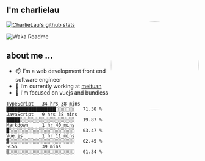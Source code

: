 
<h2>I'm charlielau</h2>
<img align='right' style="border-radius:50%" src="https://avatars1.githubusercontent.com/u/44078251?s=460&u=6b4f1c257663e44063b0b6a21c9c94f45bcfdcc7&v=4" width="230">

[![CharlieLau's github stats](https://github-readme-stats.vercel.app/api?username=charlielau)](https://github.com/charlielau/github-readme-stats)


![Waka Readme](https://github.com/CharlieLau/charlielau/workflows/Waka%20Readme/badge.svg)

## about me ...
- 📫 I’m a web development front end software engineer
- 🔭 I’m currently working at  <a href="https://www.meituan.com">meituan</a>
- 🔭 I'm focused on vuejs and bundless

<!-- <p align="center">
  <a href="https://github.com/charlielau" class="rich-diff-level-one">
    <img src="https://github-readme-stats.vercel.app/api?username=charlielau&title_color=333&text_color=777" alt="CharlieLau" >
  </a>
</p> -->

<!--START_SECTION:waka-->
```text
TypeScript   34 hrs 38 mins  ██████████████████░░░░░░░   71.38 % 
JavaScript   9 hrs 38 mins   █████░░░░░░░░░░░░░░░░░░░░   19.87 % 
Markdown     1 hr 40 mins    █░░░░░░░░░░░░░░░░░░░░░░░░   03.47 % 
Vue.js       1 hr 11 mins    ▓░░░░░░░░░░░░░░░░░░░░░░░░   02.45 % 
SCSS         39 mins         ▒░░░░░░░░░░░░░░░░░░░░░░░░   01.34 % 
```
<!--END_SECTION:waka-->
